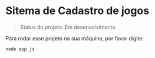 # Sitema de Cadastro de jogos

> Status do projeto: Em desenvolvimento

Para rodar esse projeto na sua máquina, por favor digite:

```
node app.js
```
